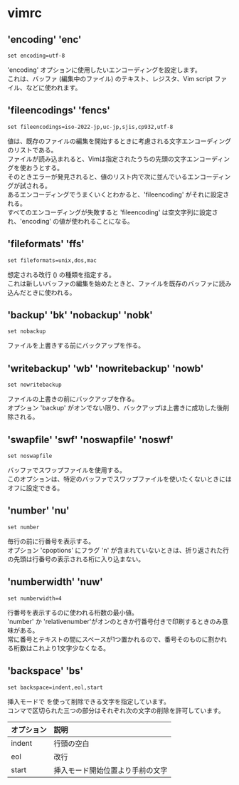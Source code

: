 # vimrc

## 'encoding' 'enc'
```
set encoding=utf-8
```
'encoding' オプションに使用したいエンコーディングを設定します。  
これは、バッファ (編集中のファイル) のテキスト、レジスタ、Vim script ファイル、などに使われます。

## 'fileencodings' 'fencs'
```
set fileencodings=iso-2022-jp,uc-jp,sjis,cp932,utf-8
```
値は、既存のファイルの編集を開始するときに考慮される文字エンコーディングのリストである。  
ファイルが読み込まれると、Vimは指定されたうちの先頭の文字エンコーディングを使おうとする。  
そのときエラーが発見されると、値のリスト内で次に並んでいるエンコーディングが試される。  
あるエンコーディングでうまくいくとわかると、'fileencoding' がそれに設定される。  
すべてのエンコーディングが失敗すると 'fileencoding' は空文字列に設定され、'encoding' の値が使われることになる。  

## 'fileformats' 'ffs' 
```
set fileformats=unix,dos,mac
```
想定される改行 (<EOL>) の種類を指定する。  
これは新しいバッファの編集を始めたときと、ファイルを既存のバッファに読み込んだときに使われる。

## 'backup' 'bk' 'nobackup' 'nobk'
```
set nobackup
```
ファイルを上書きする前にバックアップを作る。

##  'writebackup' 'wb' 'nowritebackup' 'nowb'
```
set nowritebackup
```
ファイルの上書きの前にバックアップを作る。  
オプション 'backup' がオンでない限り、バックアップは上書きに成功した後削除される。


## 'swapfile' 'swf' 'noswapfile' 'noswf'
```
set noswapfile
```
バッファでスワップファイルを使用する。  
このオプションは、特定のバッファでスワップファイルを使いたくないときにはオフに設定できる。

## 'number' 'nu'
```
set number
```
毎行の前に行番号を表示する。  
オプション 'cpoptions' にフラグ 'n' が含まれていないときは、折り返された行の先頭は行番号の表示される桁に入り込まない。


## 'numberwidth' 'nuw'
```
set numberwidth=4
```
行番号を表示するのに使われる桁数の最小値。  
'number' か 'relativenumber'がオンのときか行番号付きで印刷するときのみ意味がある。  
常に番号とテキストの間にスペースが1つ置かれるので、番号そのものに割かれる桁数はこれより1文字少なくなる。

## 'backspace' 'bs'
```
set backspace=indent,eol,start
```
挿入モードで <BS> を使って削除できる文字を指定しています。  
コンマで区切られた三つの部分はそれぞれ次の文字の削除を許可しています。  


|オプション|説明|
|:-----------|:------------|
|indent|行頭の空白|
|eol|改行|
|start|挿入モード開始位置より手前の文字|
